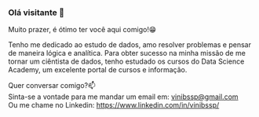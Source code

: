 ### Olá visitante 👋

Muito prazer, é ótimo ter você aqui comigo!😁

Tenho me dedicado ao estudo de dados, amo resolver problemas e pensar de maneira lógica e analítica.
Para obter sucesso na minha missão de me tornar um ciêntista de dados, tenho estudado os cursos do Data Science Academy, um excelente portal de cursos e informação.

Quer conversar comigo?📫 \
Sinta-se a vontade para me mandar um email em: vinibssp@gmail.com \
Ou me chame no Linkedin: https://www.linkedin.com/in/vinibssp/
